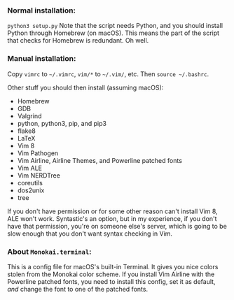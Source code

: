 ### Normal installation: ###
`python3 setup.py`
Note that the script needs Python, and you should install Python through 
Homebrew (on macOS). This means the part of the script that checks for Homebrew
is redundant. Oh well.

### Manual installation: ###
Copy `vimrc` to `~/.vimrc`, `vim/*` to `~/.vim/`, etc. Then `source ~/.bashrc`.

Other stuff you should then install (assuming macOS):
* Homebrew
* GDB
* Valgrind
* python, python3, pip, and pip3
* flake8
* LaTeX
* Vim 8
* Vim Pathogen
* Vim Airline, Airline Themes, and Powerline patched fonts
* Vim ALE 
* Vim NERDTree
* coreutils
* dos2unix
* tree

If you don't have permission or for some other reason can't install Vim 8, ALE
won't work. Syntastic's an option, but in my experience, if you don't have that
permission, you're on someone else's server, which is going to be slow enough
that you don't want syntax checking in Vim.

### About `Monokai.terminal`: ###
This is a config file for macOS's built-in Terminal. It gives you nice colors
stolen from the Monokai color scheme. If you install Vim Airline with the
Powerline patched fonts, you need to install this config, set it as default,
_and_ change the font to one of the patched fonts.
